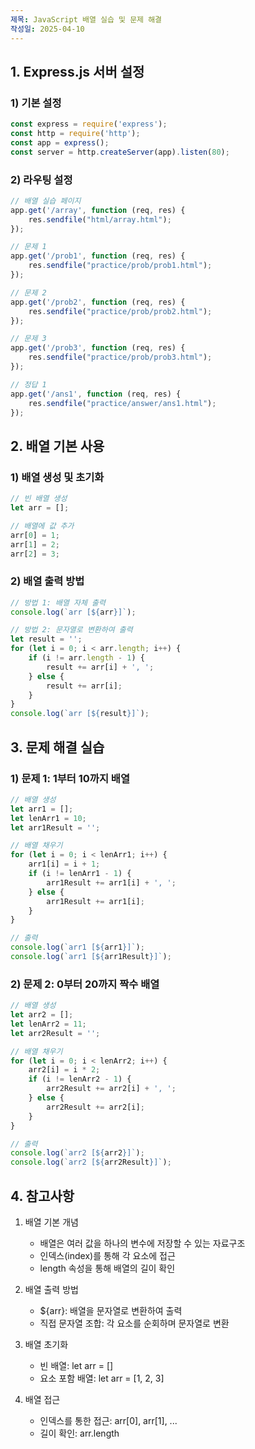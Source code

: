 ```yaml
---
제목: JavaScript 배열 실습 및 문제 해결
작성일: 2025-04-10
---
```


## 1. Express.js 서버 설정

### 1) 기본 설정

```javascript
const express = require('express');
const http = require('http');
const app = express();
const server = http.createServer(app).listen(80);
```

### 2) 라우팅 설정

```javascript
// 배열 실습 페이지
app.get('/array', function (req, res) {
    res.sendfile("html/array.html");
});

// 문제 1
app.get('/prob1', function (req, res) {
    res.sendfile("practice/prob/prob1.html");
});

// 문제 2
app.get('/prob2', function (req, res) {
    res.sendfile("practice/prob/prob2.html");
});

// 문제 3
app.get('/prob3', function (req, res) {
    res.sendfile("practice/prob/prob3.html");
});

// 정답 1
app.get('/ans1', function (req, res) {
    res.sendfile("practice/answer/ans1.html");
});
```

## 2. 배열 기본 사용

### 1) 배열 생성 및 초기화

```javascript
// 빈 배열 생성
let arr = [];

// 배열에 값 추가
arr[0] = 1;
arr[1] = 2;
arr[2] = 3;
```

### 2) 배열 출력 방법

```javascript
// 방법 1: 배열 자체 출력
console.log(`arr [${arr}]`);

// 방법 2: 문자열로 변환하여 출력
let result = '';
for (let i = 0; i < arr.length; i++) {
    if (i != arr.length - 1) {
        result += arr[i] + ', ';
    } else {
        result += arr[i];
    }
}
console.log(`arr [${result}]`);
```

## 3. 문제 해결 실습

### 1) 문제 1: 1부터 10까지 배열

```javascript
// 배열 생성
let arr1 = [];
let lenArr1 = 10;
let arr1Result = '';

// 배열 채우기
for (let i = 0; i < lenArr1; i++) {
    arr1[i] = i + 1;
    if (i != lenArr1 - 1) {
        arr1Result += arr1[i] + ', ';
    } else {
        arr1Result += arr1[i];
    }
}

// 출력
console.log(`arr1 [${arr1}]`);
console.log(`arr1 [${arr1Result}]`);
```

### 2) 문제 2: 0부터 20까지 짝수 배열

```javascript
// 배열 생성
let arr2 = [];
let lenArr2 = 11;
let arr2Result = '';

// 배열 채우기
for (let i = 0; i < lenArr2; i++) {
    arr2[i] = i * 2;
    if (i != lenArr2 - 1) {
        arr2Result += arr2[i] + ', ';
    } else {
        arr2Result += arr2[i];
    }
}

// 출력
console.log(`arr2 [${arr2}]`);
console.log(`arr2 [${arr2Result}]`);
```

## 4. 참고사항

1. 배열 기본 개념
   - 배열은 여러 값을 하나의 변수에 저장할 수 있는 자료구조
   - 인덱스(index)를 통해 각 요소에 접근
   - length 속성을 통해 배열의 길이 확인

2. 배열 출력 방법
   - ${arr}: 배열을 문자열로 변환하여 출력
   - 직접 문자열 조합: 각 요소를 순회하며 문자열로 변환

3. 배열 초기화
   - 빈 배열: let arr = []
   - 요소 포함 배열: let arr = [1, 2, 3]

4. 배열 접근
   - 인덱스를 통한 접근: arr[0], arr[1], ...
   - 길이 확인: arr.length

